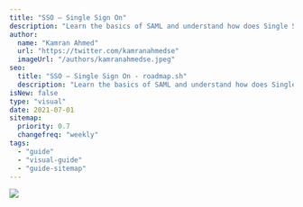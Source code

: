 ```yaml
---
title: "SSO — Single Sign On"
description: "Learn the basics of SAML and understand how does Single Sign On work."
author:
  name: "Kamran Ahmed"
  url: "https://twitter.com/kamranahmedse"
  imageUrl: "/authors/kamranahmedse.jpeg"
seo:
  title: "SSO — Single Sign On - roadmap.sh"
  description: "Learn the basics of SAML and understand how does Single Sign On work."
isNew: false
type: "visual"
date: 2021-07-01
sitemap:
  priority: 0.7
  changefreq: "weekly"
tags:
  - "guide"
  - "visual-guide"
  - "guide-sitemap"
---
```


[![](/guides/sso.png)](/guides/sso.png)

